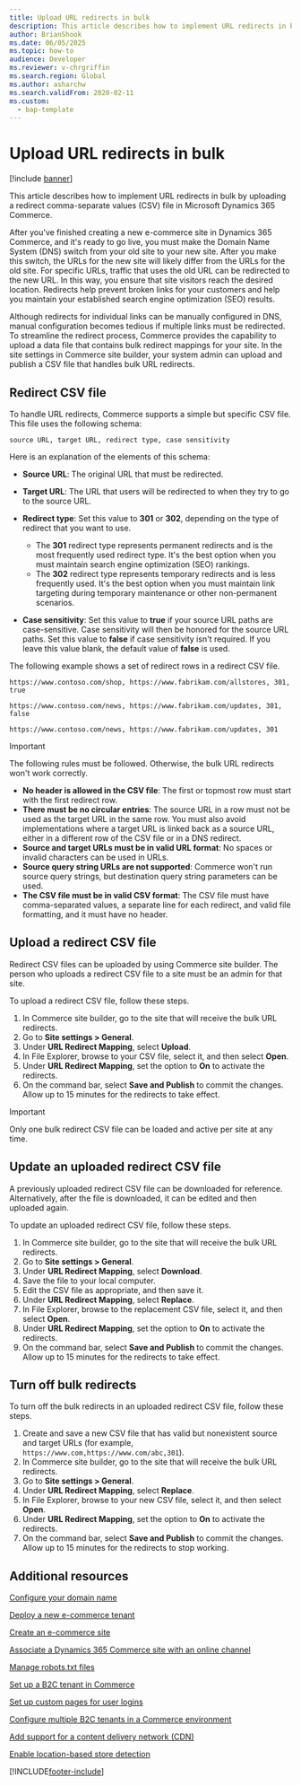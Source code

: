 ```yaml
---
title: Upload URL redirects in bulk
description: This article describes how to implement URL redirects in bulk by uploading a redirect comma-separate values (CSV) file in Microsoft Dynamics 365 Commerce.
author: BrianShook
ms.date: 06/05/2025
ms.topic: how-to
audience: Developer
ms.reviewer: v-chrgriffin
ms.search.region: Global
ms.author: asharchw
ms.search.validFrom: 2020-02-11
ms.custom: 
  - bap-template
---
```


# Upload URL redirects in bulk

[!include [banner](../includes/banner.md)]

This article describes how to implement URL redirects in bulk by uploading a redirect comma-separate values (CSV) file in Microsoft Dynamics 365 Commerce.

After you've finished creating a new e-commerce site in Dynamics 365 Commerce, and it's ready to go live, you must make the Domain Name System (DNS) switch from your old site to your new site. After you make this switch, the URLs for the new site will likely differ from the URLs for the old site. For specific URLs, traffic that uses the old URL can be redirected to the new URL. In this way, you ensure that site visitors reach the desired location. Redirects help prevent broken links for your customers and help you maintain your established search engine optimization (SEO) results.

Although redirects for individual links can be manually configured in DNS, manual configuration becomes tedious if multiple links must be redirected. To streamline the redirect process, Commerce provides the capability to upload a data file that contains bulk redirect mappings for your site. In the site settings in Commerce site builder, your system admin can upload and publish a CSV file that handles bulk URL redirects.

## Redirect CSV file

To handle URL redirects, Commerce supports a simple but specific CSV file. This file uses the following schema:

`source URL, target URL, redirect type, case sensitivity`

Here is an explanation of the elements of this schema:

- **Source URL**: The original URL that must be redirected.
- **Target URL**: The URL that users will be redirected to when they try to go to the source URL.
- **Redirect type**: Set this value to **301** or **302**, depending on the type of redirect that you want to use.

    - The **301** redirect type represents permanent redirects and is the most frequently used redirect type. It's the best option when you must maintain search engine optimization (SEO) rankings.
    - The **302** redirect type represents temporary redirects and is less frequently used. It's the best option when you must maintain link targeting during temporary maintenance or other non-permanent scenarios.

- **Case sensitivity**: Set this value to **true** if your source URL paths are case-sensitive. Case sensitivity will then be honored for the source URL paths. Set this value to **false** if case sensitivity isn't required. If you leave this value blank, the default value of **false** is used.

The following example shows a set of redirect rows in a redirect CSV file.

```plaintext
https://www.contoso.com/shop, https://www.fabrikam.com/allstores, 301, true

https://www.contoso.com/news, https://www.fabrikam.com/updates, 301, false

https://www.contoso.com/news, https://www.fabrikam.com/updates, 301
```

> [!IMPORTANT]
> The following rules must be followed. Otherwise, the bulk URL redirects won't work correctly.
>
> - **No header is allowed in the CSV file**: The first or topmost row must start with the first redirect row.
> - **There must be no circular entries**: The source URL in a row must not be used as the target URL in the same row. You must also avoid implementations where a target URL is linked back as a source URL, either in a different row of the CSV file or in a DNS redirect.
> - **Source and target URLs must be in valid URL format**: No spaces or invalid characters can be used in URLs.
> - **Source query string URLs are not supported**: Commerce won't run source query strings, but destination query string parameters can be used. 
> - **The CSV file must be in valid CSV format**: The CSV file must have comma-separated values, a separate line for each redirect, and valid file formatting, and it must have no header.

## Upload a redirect CSV file

Redirect CSV files can be uploaded by using Commerce site builder. The person who uploads a redirect CSV file to a site must be an admin for that site.

To upload a redirect CSV file, follow these steps.

1. In Commerce site builder, go to the site that will receive the bulk URL redirects.
1. Go to **Site settings \> General**.
1. Under **URL Redirect Mapping**, select **Upload**.
1. In File Explorer, browse to your CSV file, select it, and then select **Open**.
1. Under **URL Redirect Mapping**, set the option to **On** to activate the redirects.
1. On the command bar, select **Save and Publish** to commit the changes. Allow up to 15 minutes for the redirects to take effect.

> [!IMPORTANT]
> Only one bulk redirect CSV file can be loaded and active per site at any time.

## Update an uploaded redirect CSV file

A previously uploaded redirect CSV file can be downloaded for reference. Alternatively, after the file is downloaded, it can be edited and then uploaded again.

To update an uploaded redirect CSV file, follow these steps.

1. In Commerce site builder, go to the site that will receive the bulk URL redirects.
1. Go to **Site settings \> General**.
1. Under **URL Redirect Mapping**, select **Download**.
1. Save the file to your local computer.
1. Edit the CSV file as appropriate, and then save it.
1. Under **URL Redirect Mapping**, select **Replace**.
1. In File Explorer, browse to the replacement CSV file, select it, and then select **Open**.
1. Under **URL Redirect Mapping**, set the option to **On** to activate the redirects.
1. On the command bar, select **Save and Publish** to commit the changes. Allow up to 15 minutes for the redirects to take effect.

## Turn off bulk redirects

To turn off the bulk redirects in an uploaded redirect CSV file, follow these steps.

1. Create and save a new CSV file that has valid but nonexistent source and target URLs (for example, `https://www.com,https://www.com/abc,301`).
1. In Commerce site builder, go to the site that will receive the bulk URL redirects.
1. Go to **Site settings \> General**.
1. Under **URL Redirect Mapping**, select **Replace**.
1. In File Explorer, browse to  your new CSV file, select it, and then select **Open**.
1. Under **URL Redirect Mapping**, set the option to **On** to activate the redirects. 
1. On the command bar, select **Save and Publish** to commit the changes. Allow up to 15 minutes for the redirects to stop working.

## Additional resources

[Configure your domain name](../configure-your-domain-name.md)

[Deploy a new e-commerce tenant](../deploy-ecommerce-site.md)

[Create an e-commerce site](../create-ecommerce-site.md)

[Associate a Dynamics 365 Commerce site with an online channel](../associate-site-online-store.md)

[Manage robots.txt files](../manage-robots-txt-files.md)

[Set up a B2C tenant in Commerce](set-up-B2C-tenant.md)

[Set up custom pages for user logins](../custom-pages-user-logins.md)

[Configure multiple B2C tenants in a Commerce environment](../configure-multi-B2C-tenants.md)

[Add support for a content delivery network (CDN)](../add-cdn-support.md)

[Enable location-based store detection](../enable-store-detection.md)


[!INCLUDE[footer-include](../../includes/footer-banner.md)]
